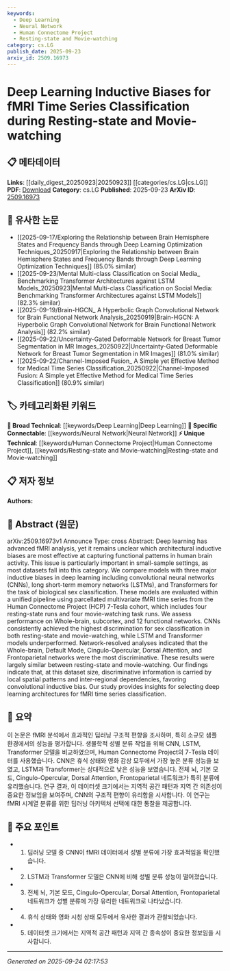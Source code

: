 ```yaml
---
keywords:
  - Deep Learning
  - Neural Network
  - Human Connectome Project
  - Resting-state and Movie-watching
category: cs.LG
publish_date: 2025-09-23
arxiv_id: 2509.16973
---
```


<!-- KEYWORD_LINKING_METADATA:
{
  "processed_timestamp": "2025-09-24T02:17:53.336626",
  "vocabulary_version": "1.0",
  "selected_keywords": [
    "Deep Learning",
    "Neural Network",
    "Human Connectome Project",
    "Resting-state and Movie-watching"
  ],
  "rejected_keywords": [],
  "similarity_scores": {
    "Deep Learning": 0.85,
    "Neural Network": 0.9,
    "Human Connectome Project": 0.8,
    "Resting-state and Movie-watching": 0.78
  },
  "extraction_method": "AI_prompt_based",
  "budget_applied": true,
  "candidates_json": {
    "candidates": [
      {
        "surface": "Deep Learning",
        "canonical": "Deep Learning",
        "aliases": [
          "DL"
        ],
        "category": "broad_technical",
        "rationale": "Deep Learning is a central theme of the paper, connecting with various neural network architectures discussed.",
        "novelty_score": 0.3,
        "connectivity_score": 0.9,
        "specificity_score": 0.5,
        "link_intent_score": 0.85
      },
      {
        "surface": "Convolutional Neural Networks",
        "canonical": "Neural Network",
        "aliases": [
          "CNN",
          "Convolutional Networks"
        ],
        "category": "specific_connectable",
        "rationale": "CNNs are highlighted as the most effective model for the classification task, providing a strong link to neural network discussions.",
        "novelty_score": 0.55,
        "connectivity_score": 0.88,
        "specificity_score": 0.8,
        "link_intent_score": 0.9
      },
      {
        "surface": "Human Connectome Project",
        "canonical": "Human Connectome Project",
        "aliases": [
          "HCP"
        ],
        "category": "unique_technical",
        "rationale": "The dataset used is specific to the Human Connectome Project, which is crucial for understanding the study's context.",
        "novelty_score": 0.7,
        "connectivity_score": 0.6,
        "specificity_score": 0.85,
        "link_intent_score": 0.8
      },
      {
        "surface": "Resting-state and Movie-watching",
        "canonical": "Resting-state and Movie-watching",
        "aliases": [
          "Resting-state",
          "Movie-watching"
        ],
        "category": "unique_technical",
        "rationale": "These conditions are key experimental settings in the study, relevant for linking to similar fMRI studies.",
        "novelty_score": 0.65,
        "connectivity_score": 0.7,
        "specificity_score": 0.75,
        "link_intent_score": 0.78
      }
    ],
    "ban_list_suggestions": [
      "biological sex classification",
      "functional patterns"
    ]
  },
  "decisions": [
    {
      "candidate_surface": "Deep Learning",
      "resolved_canonical": "Deep Learning",
      "decision": "linked",
      "scores": {
        "novelty": 0.3,
        "connectivity": 0.9,
        "specificity": 0.5,
        "link_intent": 0.85
      }
    },
    {
      "candidate_surface": "Convolutional Neural Networks",
      "resolved_canonical": "Neural Network",
      "decision": "linked",
      "scores": {
        "novelty": 0.55,
        "connectivity": 0.88,
        "specificity": 0.8,
        "link_intent": 0.9
      }
    },
    {
      "candidate_surface": "Human Connectome Project",
      "resolved_canonical": "Human Connectome Project",
      "decision": "linked",
      "scores": {
        "novelty": 0.7,
        "connectivity": 0.6,
        "specificity": 0.85,
        "link_intent": 0.8
      }
    },
    {
      "candidate_surface": "Resting-state and Movie-watching",
      "resolved_canonical": "Resting-state and Movie-watching",
      "decision": "linked",
      "scores": {
        "novelty": 0.65,
        "connectivity": 0.7,
        "specificity": 0.75,
        "link_intent": 0.78
      }
    }
  ]
}
-->

# Deep Learning Inductive Biases for fMRI Time Series Classification during Resting-state and Movie-watching

## 📋 메타데이터

**Links**: [[daily_digest_20250923|20250923]] [[categories/cs.LG|cs.LG]]
**PDF**: [Download](https://arxiv.org/pdf/2509.16973.pdf)
**Category**: cs.LG
**Published**: 2025-09-23
**ArXiv ID**: [2509.16973](https://arxiv.org/abs/2509.16973)

## 🔗 유사한 논문
- [[2025-09-17/Exploring the Relationship between Brain Hemisphere States and Frequency Bands through Deep Learning Optimization Techniques_20250917|Exploring the Relationship between Brain Hemisphere States and Frequency Bands through Deep Learning Optimization Techniques]] (85.0% similar)
- [[2025-09-23/Mental Multi-class Classification on Social Media_ Benchmarking Transformer Architectures against LSTM Models_20250923|Mental Multi-class Classification on Social Media: Benchmarking Transformer Architectures against LSTM Models]] (82.3% similar)
- [[2025-09-19/Brain-HGCN_ A Hyperbolic Graph Convolutional Network for Brain Functional Network Analysis_20250919|Brain-HGCN: A Hyperbolic Graph Convolutional Network for Brain Functional Network Analysis]] (82.2% similar)
- [[2025-09-22/Uncertainty-Gated Deformable Network for Breast Tumor Segmentation in MR Images_20250922|Uncertainty-Gated Deformable Network for Breast Tumor Segmentation in MR Images]] (81.0% similar)
- [[2025-09-22/Channel-Imposed Fusion_ A Simple yet Effective Method for Medical Time Series Classification_20250922|Channel-Imposed Fusion: A Simple yet Effective Method for Medical Time Series Classification]] (80.9% similar)

## 🏷️ 카테고리화된 키워드
**🧠 Broad Technical**: [[keywords/Deep Learning|Deep Learning]]
**🔗 Specific Connectable**: [[keywords/Neural Network|Neural Network]]
**⚡ Unique Technical**: [[keywords/Human Connectome Project|Human Connectome Project]], [[keywords/Resting-state and Movie-watching|Resting-state and Movie-watching]]

## 📋 저자 정보

**Authors:** 

## 📄 Abstract (원문)

arXiv:2509.16973v1 Announce Type: cross 
Abstract: Deep learning has advanced fMRI analysis, yet it remains unclear which architectural inductive biases are most effective at capturing functional patterns in human brain activity. This issue is particularly important in small-sample settings, as most datasets fall into this category. We compare models with three major inductive biases in deep learning including convolutional neural networks (CNNs), long short-term memory networks (LSTMs), and Transformers for the task of biological sex classification. These models are evaluated within a unified pipeline using parcellated multivariate fMRI time series from the Human Connectome Project (HCP) 7-Tesla cohort, which includes four resting-state runs and four movie-watching task runs. We assess performance on Whole-brain, subcortex, and 12 functional networks. CNNs consistently achieved the highest discrimination for sex classification in both resting-state and movie-watching, while LSTM and Transformer models underperformed. Network-resolved analyses indicated that the Whole-brain, Default Mode, Cingulo-Opercular, Dorsal Attention, and Frontoparietal networks were the most discriminative. These results were largely similar between resting-state and movie-watching. Our findings indicate that, at this dataset size, discriminative information is carried by local spatial patterns and inter-regional dependencies, favoring convolutional inductive bias. Our study provides insights for selecting deep learning architectures for fMRI time series classification.

## 📝 요약

이 논문은 fMRI 분석에서 효과적인 딥러닝 구조적 편향을 조사하며, 특히 소규모 샘플 환경에서의 성능을 평가합니다. 생물학적 성별 분류 작업을 위해 CNN, LSTM, Transformer 모델을 비교하였으며, Human Connectome Project의 7-Tesla 데이터를 사용했습니다. CNN은 휴식 상태와 영화 감상 모두에서 가장 높은 분류 성능을 보였고, LSTM과 Transformer는 상대적으로 낮은 성능을 보였습니다. 전체 뇌, 기본 모드, Cingulo-Opercular, Dorsal Attention, Frontoparietal 네트워크가 특히 분류에 유리했습니다. 연구 결과, 이 데이터셋 크기에서는 지역적 공간 패턴과 지역 간 의존성이 중요한 정보임을 보여주며, CNN의 구조적 편향이 유리함을 시사합니다. 이 연구는 fMRI 시계열 분류를 위한 딥러닝 아키텍처 선택에 대한 통찰을 제공합니다.

## 🎯 주요 포인트

- 1. 딥러닝 모델 중 CNN이 fMRI 데이터에서 성별 분류에 가장 효과적임을 확인했습니다.
- 2. LSTM과 Transformer 모델은 CNN에 비해 성별 분류 성능이 떨어졌습니다.
- 3. 전체 뇌, 기본 모드, Cingulo-Opercular, Dorsal Attention, Frontoparietal 네트워크가 성별 분류에 가장 유리한 네트워크로 나타났습니다.
- 4. 휴식 상태와 영화 시청 상태 모두에서 유사한 결과가 관찰되었습니다.
- 5. 데이터셋 크기에서는 지역적 공간 패턴과 지역 간 종속성이 중요한 정보임을 시사합니다.


---

*Generated on 2025-09-24 02:17:53*